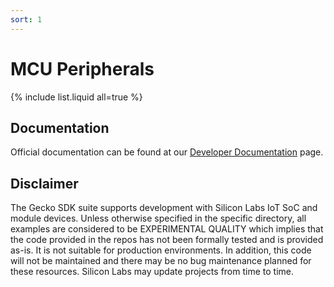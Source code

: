 ```yaml
---
sort: 1
---
```


# MCU Peripherals

{% include list.liquid all=true %}

## Documentation ##

Official documentation can be found at our [Developer Documentation](https://docs.silabs.com/gecko-platform/latest/) page.

## Disclaimer ##

The Gecko SDK suite supports development with Silicon Labs IoT SoC and module devices. Unless otherwise specified in the specific directory, all examples are considered to be EXPERIMENTAL QUALITY which implies that the code provided in the repos has not been formally tested and is provided as-is. It is not suitable for production environments. In addition, this code will not be maintained and there may be no bug maintenance planned for these resources. Silicon Labs may update projects from time to time.
